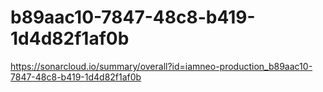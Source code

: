 # b89aac10-7847-48c8-b419-1d4d82f1af0b
https://sonarcloud.io/summary/overall?id=iamneo-production_b89aac10-7847-48c8-b419-1d4d82f1af0b

